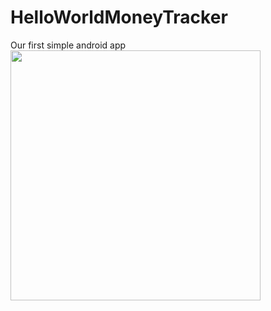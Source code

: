 # HelloWorldMoneyTracker
Our first simple android app
<img src="https://github.com/netimen/HelloWorldMoneyTracker/blob/master/design.jpg" align="left" height="400" >
